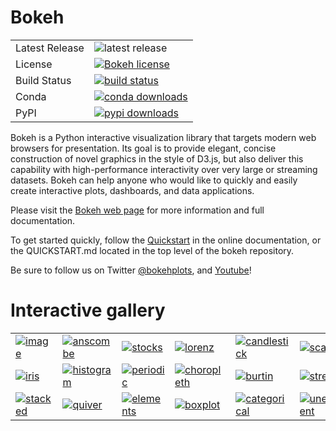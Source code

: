 Bokeh
=====

<table>
<tr>
  <td>Latest Release</td>
  <td><img src="https://img.shields.io/pypi/v/bokeh.svg" alt="latest release" /></td>
</tr>
<tr>
  <td>License</td>
  <td>
    <a href="https://github.com/bokeh/bokeh/blob/master/LICENSE.txt">
    <img src="https://img.shields.io/github/license/bokeh/bokeh.svg" alt="Bokeh license" />
    </a>
  </td>
</tr>
<tr>
  <td>Build Status</td>
  <td>
    <a href="https://travis-ci.org/bokeh/bokeh">
    <img src="https://travis-ci.org/bokeh/bokeh.svg?branch=master" alt="build status" />
    </a>
  </td>
</tr>
<tr>
  <td>Conda</td>
  <td>
    <a href="http://bokeh.pydata.org/en/latest/docs/installation.html">
    <img src="http://pubbadges.s3-website-us-east-1.amazonaws.com/pkgs-downloads-bokeh.png" alt="conda downloads" />
    </a>
  </td>
</tr>
<tr>
  <td>PyPI</td>
  <td>
    <a href="https://pypi.python.org/pypi/bokeh/">
    <img src="https://img.shields.io/pypi/dm/bokeh.svg" alt="pypi downloads" />
    </a>
  </td>
</tr>
</table>

Bokeh is a Python interactive visualization library that targets modern
web browsers for presentation. Its goal is to provide elegant, concise
construction of novel graphics in the style of D3.js, but also deliver this
capability with high-performance interactivity over very large or streaming
datasets. Bokeh can help anyone who would like to quickly and easily create
interactive plots, dashboards, and data applications.

Please visit the [Bokeh web page](http://bokeh.pydata.org/en/latest) for more information and full documentation.

To get started quickly, follow the [Quickstart](http://bokeh.pydata.org/en/latest/docs/quickstart.html) in the online documentation, or the QUICKSTART.md located in the top level of the bokeh repository.

Be sure to follow us on Twitter [@bokehplots](http://twitter.com/BokehPlots), and [Youtube](https://www.youtube.com/channel/UCK0rSk29mmg4UT4bIOvPYhw)!



Interactive gallery
===================


<p>
<table cellspacing="20">
<tr>

  <td>
  <a href="http://bokeh.pydata.org/en/latest/docs/gallery/image.html">
  <img alt="image" src="http://bokeh.pydata.org/en/latest/_images/image_t.png" />
  </a>
  </td>

  <td>
  <a href="http://bokeh.pydata.org/en/latest/docs/gallery/anscombe.html">
  <img alt="anscombe" src="http://bokeh.pydata.org/en/latest/_images/anscombe_t.png" />
  </a>
  </td>

  <td>
  <a href="http://bokeh.pydata.org/en/latest/docs/gallery/stocks.html">
  <img alt="stocks" src="http://bokeh.pydata.org/en/latest/_images/stocks_t.png" />
  </a>
  </td>

  <td>
  <a href="http://bokeh.pydata.org/en/latest/docs/gallery/lorenz.html">
  <img alt="lorenz" src="http://bokeh.pydata.org/en/latest/_images/lorenz_t.png" />
  </a>
  </td>

  <td>
  <a href="http://bokeh.pydata.org/en/latest/docs/gallery/candlestick.html">
  <img alt="candlestick" src="http://bokeh.pydata.org/en/latest/_images/candlestick_t.png" />
  </a>
  </td>

  <td>
  <a href="http://bokeh.pydata.org/en/latest/docs/gallery/color_scatter.html">
  <img alt="scatter" src="http://bokeh.pydata.org/en/latest/_images/scatter_t.png" />
  </a>
  </td>

  <td>
  <a href="http://bokeh.pydata.org/en/latest/docs/gallery/iris_splom.html">
  <img alt="splom" src="http://bokeh.pydata.org/en/latest/_images/splom_t.png" />
  </a>
  </td>

</tr>
<tr>

  <td>
  <a href="http://bokeh.pydata.org/en/latest/docs/gallery/iris.html">
  <img alt="iris" src="http://bokeh.pydata.org/en/latest/_images/iris_t.png" />
  </a>
  </td>

  <td>
  <a href="http://bokeh.pydata.org/en/latest/docs/gallery/histogram.html">
  <img alt="histogram" src="http://bokeh.pydata.org/en/latest/_images/histogram_t.png" />
  </a>
  </td>

  <td>
  <a href="http://bokeh.pydata.org/en/latest/docs/gallery/periodic.html">
  <img alt="periodic" src="http://bokeh.pydata.org/en/latest/_images/periodic_t.png" />
  </a>
  </td>

  <td>
  <a href="http://bokeh.pydata.org/en/latest/docs/gallery/texas.html">
  <img alt="choropleth" src="http://bokeh.pydata.org/en/latest/_images/choropleth_t.png" />
  </a>
  </td>

  <td>
  <a href="http://bokeh.pydata.org/en/latest/docs/gallery/burtin.html">
  <img alt="burtin" src="http://bokeh.pydata.org/en/latest/_images/burtin_t.png" />
  </a>
  </td>

  <td>
  <a href="http://bokeh.pydata.org/en/latest/docs/gallery/streamline.html">
  <img alt="streamline" src="http://bokeh.pydata.org/en/latest/_images/streamline_t.png" />
  </a>
  </td>

  <td>
  <a href="http://bokeh.pydata.org/en/latest/docs/gallery/image_rgba.html">
  <img alt="image_rgba" src="http://bokeh.pydata.org/en/latest/_images/image_rgba_t.png" />
  </a>
  </td>

</tr>
<tr>

  <td>
  <a href="http://bokeh.pydata.org/en/latest/docs/gallery/brewer.html">
  <img alt="stacked" src="http://bokeh.pydata.org/en/latest/_images/stacked_t.png" />
  </a>
  </td>

  <td>
  <a href="http://bokeh.pydata.org/en/latest/docs/gallery/quiver.html">
  <img alt="quiver" src="http://bokeh.pydata.org/en/latest/_images/quiver_t.png" />
  </a>
  </td>

  <td>
  <a href="http://bokeh.pydata.org/en/latest/docs/gallery/elements.html">
  <img alt="elements" src="http://bokeh.pydata.org/en/latest/_images/elements_t.png" />
  </a>
  </td>

  <td>
  <a href="http://bokeh.pydata.org/en/latest/docs/gallery/boxplot.html">
  <img alt="boxplot" src="http://bokeh.pydata.org/en/latest/_images/boxplot_t.png" />
  </a>
  </td>

  <td>
  <a href="http://bokeh.pydata.org/en/latest/docs/gallery/categorical.html">
  <img alt="categorical" src="http://bokeh.pydata.org/en/latest/_images/categorical_t.png" />
  </a>
  </td>

  <td>
  <a href="http://bokeh.pydata.org/en/latest/docs/gallery/unemployment.html">
  <img alt="unemployment" src="http://bokeh.pydata.org/en/latest/_images/unemployment_t.png" />
  </a>
  </td>

  <td>
  <a href="http://bokeh.pydata.org/en/latest/docs/gallery/les_mis.html">
  <img alt="les_mis" src="http://bokeh.pydata.org/en/latest/_images/les_mis_t.png" />
  </a>
  </td>

</tr>
</table>
</p>
